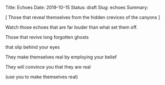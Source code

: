 Title: Echoes
Date: 2019-10-15
Status: draft
Slug: echoes
Summary:

<div class="post-poem">

[
Those that reveal themselves
from the hidden
crevices of the canyons
]

Watch those echoes
that are far louder than
what set them off.

Those that revive
long forgotten ghosts

that slip
behind your eyes

They make themselves real
by employing your belief

They will convince you
that they are real

(use you to make themselves real)

</div>
